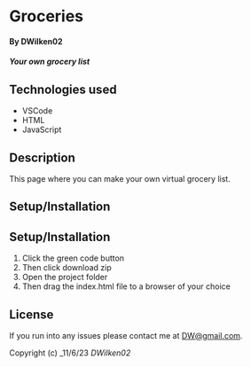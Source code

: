 # Groceries

#### By **DWilken02**

#### _Your own grocery list_

## Technologies used

* VSCode
* HTML
* JavaScript

## Description

This page where you can make your own virtual grocery list.

## Setup/Installation

## Setup/Installation

1. Click the green code button
2. Then click download zip
3. Open the project folder
4. Then drag the index.html file to a browser of your choice

## License

If you run into any issues please contact me at DW@gmail.com.

Copyright (c) _11/6/23 _DWilken02_